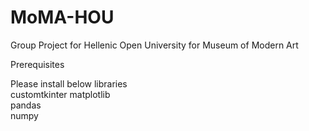 # MoMA-HOU
Group Project for Hellenic Open University for Museum of Modern Art

Prerequisites

Please install below libraries    
customtkinter 
matplotlib  
pandas  
numpy
